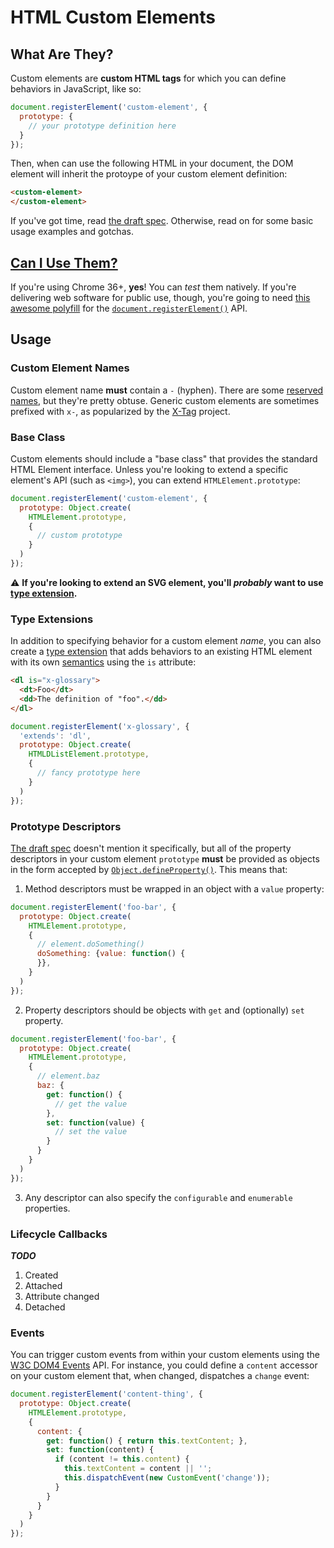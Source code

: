 # HTML Custom Elements

## What Are They?
Custom elements are **custom HTML tags** for which you can define behaviors in JavaScript, like so:

```js
document.registerElement('custom-element', {
  prototype: {
    // your prototype definition here
  }
});
```

Then, when can use the following HTML in your document, the DOM element will inherit the protoype of your custom element definition:

```html
<custom-element>
</custom-element>
```

If you've got time, read [the draft spec][spec]. Otherwise, read on for some basic usage examples and gotchas.

## [Can I Use Them?](http://caniuse.com/#feat=custom-elements)
If you're using Chrome 36+, **yes**! You can *test* them natively. If you're delivering web software for public use, though, you're going to need [this awesome polyfill](https://github.com/WebReflection/document-register-element) for the [`document.registerElement()`][document.registerElement] API.

## Usage

### Custom Element Names
Custom element name **must** contain a `-` (hyphen). There are some [reserved names](http://www.w3.org/TR/custom-elements/#concepts), but they're pretty obtuse. Generic custom elements are sometimes prefixed with `x-`, as popularized by the [X-Tag](http://x-tags.org/) project.

### Base Class
Custom elements should include a "base class" that provides the standard HTML Element interface. Unless you're looking to extend a specific element's API (such as `<img>`), you can extend `HTMLElement.prototype`:

```js
document.registerElement('custom-element', {
  prototype: Object.create(
    HTMLElement.prototype,
    {
      // custom prototype
    }
  )
});
```

:warning: **If you're looking to extend an SVG element, you'll *probably* want to use [type extension](#type-extensions).**

### Type Extensions
In addition to specifying behavior for a custom element *name*, you can also create a [type extension](http://www.w3.org/TR/custom-elements/#dfn-type-extension) that adds behaviors to an existing HTML element with its own [semantics](http://www.w3.org/TR/custom-elements/#semantics) using the `is` attribute:

```html
<dl is="x-glossary">
  <dt>Foo</dt>
  <dd>The definition of "foo".</dd>
</dl>
```

```js
document.registerElement('x-glossary', {
  'extends': 'dl',
  prototype: Object.create(
    HTMLDListElement.prototype,
    {
      // fancy prototype here
    }
  )
});
```

### Prototype Descriptors
[The draft spec][spec] doesn't mention it specifically, but all of the property descriptors in your custom element `prototype` **must** be provided as objects in the form accepted by [`Object.defineProperty()`][Object.defineProperty]. This means that:

1. Method descriptors must be wrapped in an object with a `value` property:

  ```js
  document.registerElement('foo-bar', {
    prototype: Object.create(
      HTMLElement.prototype,
      {
        // element.doSomething()
        doSomething: {value: function() {
        }},
      }
    )
  });
  ```
  
2. Property descriptors should be objects with `get` and (optionally) `set` property.

  ```js
  document.registerElement('foo-bar', {
    prototype: Object.create(
      HTMLElement.prototype,
      {
        // element.baz
        baz: {
          get: function() {
            // get the value
          },
          set: function(value) {
            // set the value
          }
        }
      }
    )
  });
  ```

3. Any descriptor can also specify the `configurable` and `enumerable` properties.

### Lifecycle Callbacks
***TODO***

1. Created
2. Attached
3. Attribute changed
4. Detached

### Events
You can trigger custom events from within your custom elements using the [W3C DOM4 Events][dom4-events] API. For instance, you could define a `content` accessor on your custom element that, when changed, dispatches a `change` event:

```js
document.registerElement('content-thing', {
  prototype: Object.create(
    HTMLElement.prototype,
    {
      content: {
        get: function() { return this.textContent; },
        set: function(content) {
          if (content != this.content) {
            this.textContent = content || '';
            this.dispatchEvent(new CustomEvent('change'));
          }
        }
      }
    }
  )
});
```

[spec]: http://www.w3.org/TR/custom-elements/
[document.registerElement]: https://developer.mozilla.org/en-US/docs/Web/API/Document/registerElement
[Object.defineProperty]: https://developer.mozilla.org/en-US/docs/Web/JavaScript/Reference/Global_Objects/Object/defineProperty
[dom4-events]: http://www.w3.org/TR/2015/WD-dom-20150618/#events

